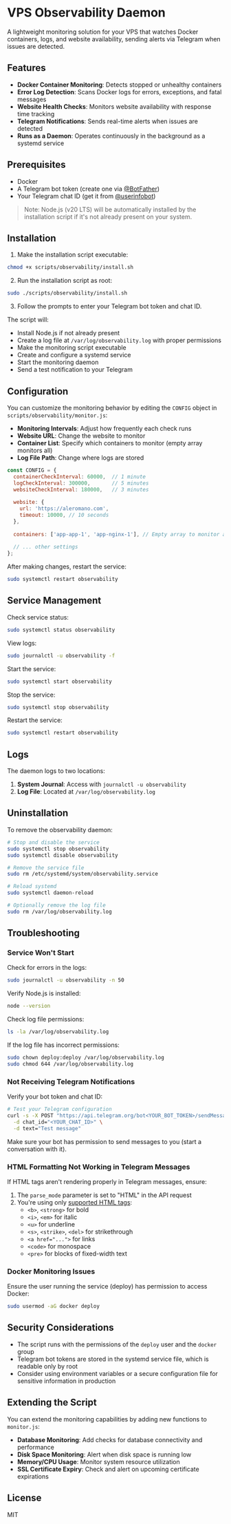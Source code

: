 # VPS Observability Daemon

A lightweight monitoring solution for your VPS that watches Docker containers, logs, and website availability, sending alerts via Telegram when issues are detected.

## Features

- **Docker Container Monitoring**: Detects stopped or unhealthy containers
- **Error Log Detection**: Scans Docker logs for errors, exceptions, and fatal messages
- **Website Health Checks**: Monitors website availability with response time tracking
- **Telegram Notifications**: Sends real-time alerts when issues are detected
- **Runs as a Daemon**: Operates continuously in the background as a systemd service

## Prerequisites

- Docker
- A Telegram bot token (create one via [@BotFather](https://t.me/botfather))
- Your Telegram chat ID (get it from [@userinfobot](https://t.me/userinfobot))

> Note: Node.js (v20 LTS) will be automatically installed by the installation script if it's not already present on your system.

## Installation

1. Make the installation script executable:

```sh
chmod +x scripts/observability/install.sh
```

2. Run the installation script as root:

```sh
sudo ./scripts/observability/install.sh
```

3. Follow the prompts to enter your Telegram bot token and chat ID.

The script will:
- Install Node.js if not already present
- Create a log file at `/var/log/observability.log` with proper permissions
- Make the monitoring script executable
- Create and configure a systemd service
- Start the monitoring daemon
- Send a test notification to your Telegram

## Configuration

You can customize the monitoring behavior by editing the `CONFIG` object in `scripts/observability/monitor.js`:

- **Monitoring Intervals**: Adjust how frequently each check runs
- **Website URL**: Change the website to monitor
- **Container List**: Specify which containers to monitor (empty array monitors all)
- **Log File Path**: Change where logs are stored

```js
const CONFIG = {
  containerCheckInterval: 60000,  // 1 minute
  logCheckInterval: 300000,       // 5 minutes
  websiteCheckInterval: 180000,   // 3 minutes
  
  website: {
    url: 'https://aleromano.com',
    timeout: 10000, // 10 seconds
  },
  
  containers: ['app-app-1', 'app-nginx-1'], // Empty array to monitor all
  
  // ... other settings
};
```

After making changes, restart the service:

```sh
sudo systemctl restart observability
```

## Service Management

Check service status:
```sh
sudo systemctl status observability
```

View logs:
```sh
sudo journalctl -u observability -f
```

Start the service:
```sh
sudo systemctl start observability
```

Stop the service:
```sh
sudo systemctl stop observability
```

Restart the service:
```sh
sudo systemctl restart observability
```

## Logs

The daemon logs to two locations:

1. **System Journal**: Access with `journalctl -u observability`
2. **Log File**: Located at `/var/log/observability.log`

## Uninstallation

To remove the observability daemon:

```sh
# Stop and disable the service
sudo systemctl stop observability
sudo systemctl disable observability

# Remove the service file
sudo rm /etc/systemd/system/observability.service

# Reload systemd
sudo systemctl daemon-reload

# Optionally remove the log file
sudo rm /var/log/observability.log
```

## Troubleshooting

### Service Won't Start

Check for errors in the logs:
```sh
sudo journalctl -u observability -n 50
```

Verify Node.js is installed:
```sh
node --version
```

Check log file permissions:
```sh
ls -la /var/log/observability.log
```

If the log file has incorrect permissions:
```sh
sudo chown deploy:deploy /var/log/observability.log
sudo chmod 644 /var/log/observability.log
```

### Not Receiving Telegram Notifications

Verify your bot token and chat ID:
```sh
# Test your Telegram configuration
curl -s -X POST "https://api.telegram.org/bot<YOUR_BOT_TOKEN>/sendMessage" \
  -d chat_id="<YOUR_CHAT_ID>" \
  -d text="Test message"
```

Make sure your bot has permission to send messages to you (start a conversation with it).

### HTML Formatting Not Working in Telegram Messages

If HTML tags aren't rendering properly in Telegram messages, ensure:

1. The `parse_mode` parameter is set to "HTML" in the API request
2. You're using only [supported HTML tags](https://core.telegram.org/bots/api#html-style):
   - `<b>`, `<strong>` for bold
   - `<i>`, `<em>` for italic
   - `<u>` for underline
   - `<s>`, `<strike>`, `<del>` for strikethrough
   - `<a href="...">` for links
   - `<code>` for monospace
   - `<pre>` for blocks of fixed-width text

### Docker Monitoring Issues

Ensure the user running the service (deploy) has permission to access Docker:
```sh
sudo usermod -aG docker deploy
```

## Security Considerations

- The script runs with the permissions of the `deploy` user and the `docker` group
- Telegram bot tokens are stored in the systemd service file, which is readable only by root
- Consider using environment variables or a secure configuration file for sensitive information in production

## Extending the Script

You can extend the monitoring capabilities by adding new functions to `monitor.js`:

- **Database Monitoring**: Add checks for database connectivity and performance
- **Disk Space Monitoring**: Alert when disk space is running low
- **Memory/CPU Usage**: Monitor system resource utilization
- **SSL Certificate Expiry**: Check and alert on upcoming certificate expirations

## License

MIT 